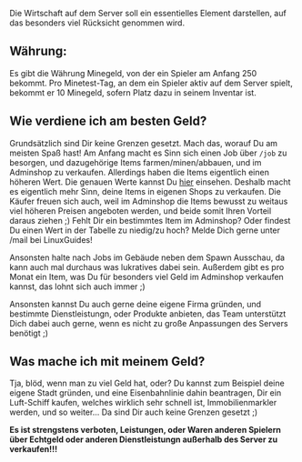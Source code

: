 Die Wirtschaft auf dem Server soll ein essentielles Element darstellen, auf das besonders viel Rücksicht genommen wird.
## Währung:
Es gibt die Währung Minegeld, von der ein Spieler am Anfang 250 bekommt. Pro Minetest-Tag, an dem ein Spieler aktiv auf dem Server spielt, bekommt er 10 Minegeld, sofern Platz dazu in seinem Inventar ist.

## Wie verdiene ich am besten Geld?
Grundsätzlich sind Dir keine Grenzen gesetzt. Mach das, worauf Du am meisten Spaß hast! Am Anfang macht es Sinn sich einen Job über `/job` zu besorgen, und dazugehörige Items farmen/minen/abbauen, und im Adminshop zu verkaufen. Allerdings haben die Items eigentlich einen höheren Wert. Die genauen Werte kannst Du [hier](https://docs.google.com/spreadsheets/d/1a7cTdIzLP7lu7MFUWDsL6GyTFIGALNxF3XbJCxzMcQo/edit#gid=0) einsehen. Deshalb macht es eigentlich mehr Sinn, deine Items in eigenen Shops zu verkaufen. Die Käufer freuen sich auch, weil im Adminshop die Items bewusst zu weitaus viel höheren Preisen angeboten werden, und beide somit Ihren Vorteil daraus ziehen ;) Fehlt Dir ein bestimmtes Item im Adminshop? Oder findest Du einen Wert in der Tabelle zu niedig/zu hoch? Melde Dich gerne unter /mail bei LinuxGuides!

Ansonsten halte nach Jobs im Gebäude neben dem Spawn Ausschau, da kann auch mal durchaus was lukratives dabei sein. Außerdem gibt es pro Monat ein Item, was Du für besonders viel Geld im Adminshop verkaufen kannst, das lohnt sich auch immer ;)

Ansonsten kannst Du auch gerne deine eigene Firma gründen, und bestimmte Dienstleistungn, oder Produkte anbieten, das Team unterstützt Dich dabei auch gerne, wenn es nicht zu große Anpassungen des Servers benötigt ;)

## Was mache ich mit meinem Geld?
Tja, blöd, wenn man zu viel Geld hat, oder? Du kannst zum Beispiel deine eigene Stadt gründen, und eine Eisenbahnlinie dahin beantragen, Dir ein Luft-Schiff kaufen, welches wirklich sehr schnell ist, Immobilienmarkler werden, und so weiter... Da sind Dir auch keine Grenzen gesetzt ;)

**Es ist strengstens verboten, Leistungen, oder Waren anderen Spielern über Echtgeld oder anderen Dienstleistungn außerhalb des Server zu verkaufen!!!**
